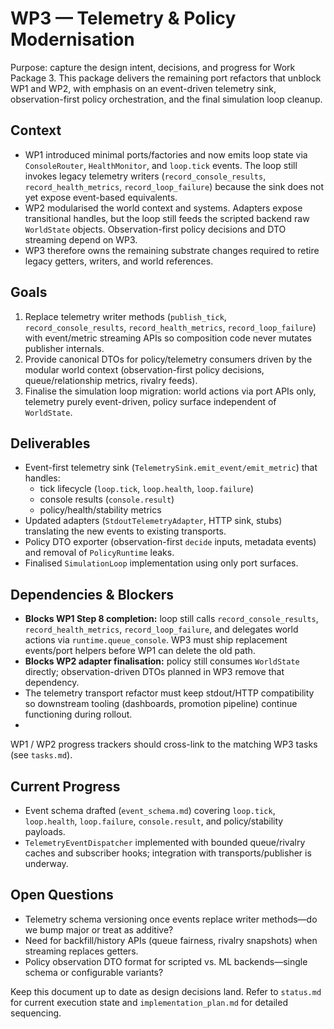 # WP3 — Telemetry & Policy Modernisation

Purpose: capture the design intent, decisions, and progress for Work Package 3. This package delivers the remaining port refactors that unblock WP1 and WP2, with emphasis on an event-driven telemetry sink, observation-first policy orchestration, and the final simulation loop cleanup.

## Context

- WP1 introduced minimal ports/factories and now emits loop state via `ConsoleRouter`, `HealthMonitor`, and `loop.tick` events. The loop still invokes legacy telemetry writers (`record_console_results`, `record_health_metrics`, `record_loop_failure`) because the sink does not yet expose event-based equivalents.
- WP2 modularised the world context and systems. Adapters expose transitional handles, but the loop still feeds the scripted backend raw `WorldState` objects. Observation-first policy decisions and DTO streaming depend on WP3.
- WP3 therefore owns the remaining substrate changes required to retire legacy getters, writers, and world references.

## Goals

1. Replace telemetry writer methods (`publish_tick`, `record_console_results`, `record_health_metrics`, `record_loop_failure`) with event/metric streaming APIs so composition code never mutates publisher internals.
2. Provide canonical DTOs for policy/telemetry consumers driven by the modular world context (observation-first policy decisions, queue/relationship metrics, rivalry feeds).
3. Finalise the simulation loop migration: world actions via port APIs only, telemetry purely event-driven, policy surface independent of `WorldState`.

## Deliverables

- Event-first telemetry sink (`TelemetrySink.emit_event/emit_metric`) that handles:
  - tick lifecycle (`loop.tick`, `loop.health`, `loop.failure`)
  - console results (`console.result`)
  - policy/health/stability metrics
- Updated adapters (`StdoutTelemetryAdapter`, HTTP sink, stubs) translating the new events to existing transports.
- Policy DTO exporter (observation-first `decide` inputs, metadata events) and removal of `PolicyRuntime` leaks.
- Finalised `SimulationLoop` implementation using only port surfaces.

## Dependencies & Blockers

- **Blocks WP1 Step 8 completion:** loop still calls `record_console_results`, `record_health_metrics`, `record_loop_failure`, and delegates world actions via `runtime.queue_console`. WP3 must ship replacement events/port helpers before WP1 can delete the old path.
- **Blocks WP2 adapter finalisation:** policy still consumes `WorldState` directly; observation-driven DTOs planned in WP3 remove that dependency.
- The telemetry transport refactor must keep stdout/HTTP compatibility so downstream tooling (dashboards, promotion pipeline) continue functioning during rollout.
-
WP1 / WP2 progress trackers should cross-link to the matching WP3 tasks (see `tasks.md`).

## Current Progress

- Event schema drafted (`event_schema.md`) covering `loop.tick`, `loop.health`, `loop.failure`, `console.result`, and policy/stability payloads.
- `TelemetryEventDispatcher` implemented with bounded queue/rivalry caches and subscriber hooks; integration with transports/publisher is underway.

## Open Questions

- Telemetry schema versioning once events replace writer methods—do we bump major or treat as additive?
- Need for backfill/history APIs (queue fairness, rivalry snapshots) when streaming replaces getters.
- Policy observation DTO format for scripted vs. ML backends—single schema or configurable variants?

Keep this document up to date as design decisions land. Refer to `status.md` for current execution state and `implementation_plan.md` for detailed sequencing.

